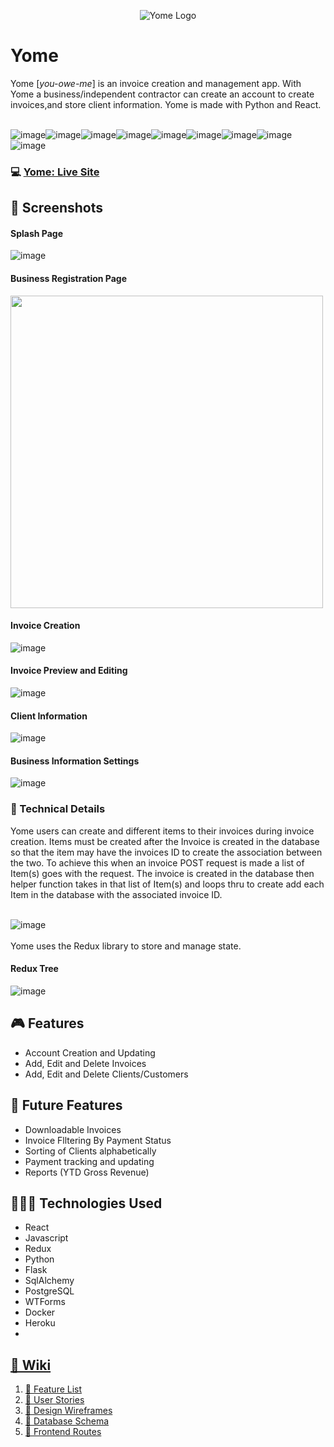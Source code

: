 <p align="center">
  <img src="https://github.com/anthonym313/yome/blob/main/react-app/src/images/logo.png?raw=true" alt="Yome Logo">
</p>

# Yome

Yome [*you-owe-me*] is an invoice creation and  management app. With Yome a business/independent contractor can create an account to create invoices,and store client information. Yome is made with Python and React. <br></br>

![image](https://img.shields.io/badge/Python-3776AB?style=for-the-badge&logo=python&logoColor=white)![image](https://img.shields.io/badge/Flask-000000?style=for-the-badge&logo=flask&logoColor=white)![image](https://img.shields.io/badge/Redux-593D88?style=for-the-badge&logo=redux&logoColor=white)![image](https://img.shields.io/badge/React-20232A?style=for-the-badge&logo=react&logoColor=61DAFB)![image](https://img.shields.io/badge/CSS-239120?&style=for-the-badge&logo=css3&logoColor=white)![image](https://img.shields.io/badge/JavaScript-F7DF1E?style=for-the-badge&logo=javascript&logoColor=black)![image](https://img.shields.io/badge/PostgreSQL-316192?style=for-the-badge&logo=postgresql&logoColor=white)![image](https://img.shields.io/badge/Docker-2CA5E0?style=for-the-badge&logo=docker&logoColor=white)![image](https://img.shields.io/badge/Heroku-430098?style=for-the-badge&logo=heroku&logoColor=white)


### 💻 [Yome: Live Site](https://yome.herokuapp.com/) 

## 📸 Screenshots
#### Splash Page
![image](https://github.com/anthonym313/yome/blob/main/feature/gifs/yome-splash-08082021.gif?raw=true)
#### Business Registration Page
<img src="https://github.com/anthonym313/yome/blob/main/feature/gifs/signup-capture.jpg?raw=true" width="500">

#### Invoice Creation
![image](https://github.com/anthonym313/yome/blob/main/feature/gifs/yome-new-invoice.gif?raw=true)
#### Invoice Preview and Editing
![image](https://github.com/anthonym313/yome/blob/main/feature/gifs/yome-invoice-preview_editor.gif?raw=true)
#### Client Information
![image](https://github.com/anthonym313/yome/blob/main/feature/gifs/yome-client-editor.gif?raw=true)
#### Business Information Settings
![image](https://github.com/anthonym313/yome/blob/main/feature/gifs/business-settings-capture%20.jpg?raw=true)
<h3>🔋 Technical Details</h3>
Yome users can create and different items to their invoices during invoice creation.
Items must be created after the Invoice is created in the database so that the item may have the invoices ID to create the association between the two. To achieve this when an invoice POST request is made a list of Item(s) goes with the request. The invoice is created in the database then helper function takes in that list of Item(s) and loops thru to create add each Item in the database with the associated invoice ID.
<br></br>

![image](https://github.com/anthonym313/yome/blob/main/feature/gifs/yome-invoicecreation-api.png?raw=true)
<br></br>
Yome uses the Redux library to store and manage state.
#### Redux Tree
![image](https://user-images.githubusercontent.com/78447674/128655064-9d221121-185c-41d5-82f4-e9e336fb165b.png)

## 🎮 Features
* Account Creation and Updating
* Add, Edit and Delete Invoices
* Add, Edit and Delete Clients/Customers
## 🔮 Future Features
* Downloadable Invoices
* Invoice Flltering By Payment Status
* Sorting of Clients alphabetically
* Payment tracking and updating
* Reports (YTD Gross Revenue)

## 👨🏿‍💻 Technologies Used
* React
* Javascript
* Redux
* Python
* Flask
* SqlAlchemy
* PostgreSQL
* WTForms
* Docker
* Heroku
* 

## [📖 Wiki](https://github.com/anthonym313/yome/wiki)
1. [📄 Feature List](https://github.com/anthonym313/yome/wiki/Feature-List)
2. [📄  User Stories](https://github.com/anthonym313/yome/wiki/User-Stories)
3. [📄  Design Wireframes](https://github.com/anthonym313/yome/wiki/WireFrame)
4. [📄  Database Schema](https://github.com/anthonym313/yome/wiki/Database-Schema)
5. [📄  Frontend Routes](https://github.com/anthonym313/yome/wiki/Frontend-Routes)

